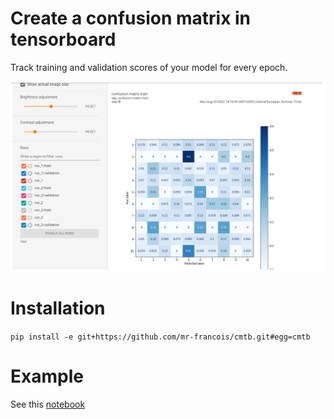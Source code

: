 # Create a confusion matrix in tensorboard

Track training and validation scores of your model for every epoch.

![](images/tb_train.png)

# Installation

`pip install -e git+https://github.com/mr-francois/cmtb.git#egg=cmtb`

# Example 

See this [notebook]()
